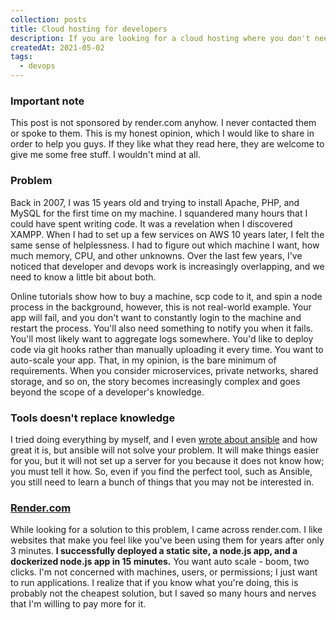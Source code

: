 ```yaml
---
collection: posts
title: Cloud hosting for developers
description: If you are looking for a cloud hosting where you don't need to setup bunch of things before you even start deploying app, there is a solution...
createdAt: 2021-05-02
tags:
  - devops
---
```


### Important note

This post is not sponsored by render.com anyhow. I never contacted them or spoke to them. This is my honest opinion, which I would like to share in order to help you guys. If they like what they read here, they are welcome to give me some free stuff. I wouldn't mind at all.

### Problem

Back in 2007, I was 15 years old and trying to install Apache, PHP, and MySQL for the first time on my machine. I squandered many hours that I could have spent writing code. It was a revelation when I discovered XAMPP. When I had to set up a few services on AWS 10 years later, I felt the same sense of helplessness. I had to figure out which machine I want, how much memory, CPU, and other unknowns. Over the last few years, I've noticed that developer and devops work is increasingly overlapping, and we need to know a little bit about both.

Online tutorials show how to buy a machine, scp code to it, and spin a node process in the background, however, this is not real-world example. Your app will fail, and you don't want to constantly login to the machine and restart the process. You'll also need something to notify you when it fails. You'll most likely want to aggregate logs somewhere. You'd like to deploy code via git hooks rather than manually uploading it every time. You want to auto-scale your app. That, in my opinion, is the bare minimum of requirements. When you consider microservices, private networks, shared storage, and so on, the story becomes increasingly complex and goes beyond the scope of a developer's knowledge.

### Tools doesn't replace knowledge

I tried doing everything by myself, and I even [wrote about ansible](/the-mighty-ansible) and how great it is, but ansible will not solve your problem. It will make things easier for you, but it will not set up a server for you because it does not know how; you must tell it how. So, even if you find the perfect tool, such as Ansible, you still need to learn a bunch of things that you may not be interested in.

### [Render.com](https://render.com)

While looking for a solution to this problem, I came across render.com. I like websites that make you feel like you've been using them for years after only 3 minutes. **I successfully deployed a static site, a node.js app, and a dockerized node.js app in 15 minutes.** You want auto scale - boom, two clicks. I'm not concerned with machines, users, or permissions; I just want to run applications. I realize that if you know what you're doing, this is probably not the cheapest solution, but I saved so many hours and nerves that I'm willing to pay more for it.

